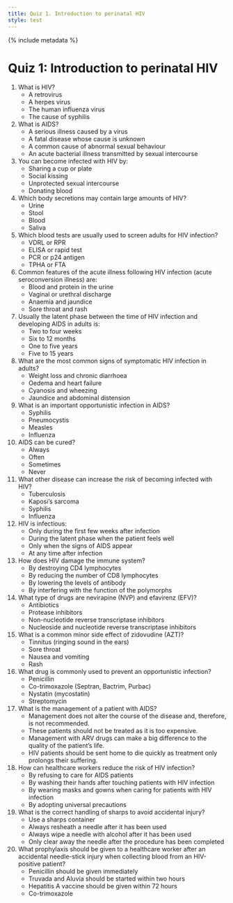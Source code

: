 ```yaml
---
title: Quiz 1. Introduction to perinatal HIV
style: test
---
```


{% include metadata %}

# Quiz 1: Introduction to perinatal HIV

1.	What is HIV?
	+	A retrovirus
	-	A herpes virus
	-	The human influenza virus
	-	The cause of syphilis
2.	What is AIDS?
	+	A serious illness caused by a virus
	-	A fatal disease whose cause is unknown
	-	A common cause of abnormal sexual behaviour
	-	An acute bacterial illness transmitted by sexual intercourse
3.	You can become infected with HIV by:
	-	Sharing a cup or plate
	-	Social kissing
	+	Unprotected sexual intercourse
	-	Donating blood
4.	Which body secretions may contain large amounts of HIV?
	-	Urine
	-	Stool
	+	Blood
	-	Saliva
5.	Which blood tests are usually used to screen adults for HIV infection?
	-	VDRL or RPR
	+	ELISA or rapid test
	-	PCR or p24 antigen
	-	TPHA or FTA
6.	Common features of the acute illness following HIV infection (acute seroconversion illness) are:
	-	Blood and protein in the urine
	-	Vaginal or urethral discharge
	-	Anaemia and jaundice
	+	Sore throat and rash
7.	Usually the latent phase between the time of HIV infection and developing AIDS in adults is:
	-	Two to four weeks
	-	Six to 12 months
	-	One to five years
	+	Five to 15 years
8.	What are the most common signs of symptomatic HIV infection in adults?
	+	Weight loss and chronic diarrhoea
	-	Oedema and heart failure
	-	Cyanosis and wheezing
	-	Jaundice and abdominal distension
9.	What is an important opportunistic infection in AIDS?
	-	Syphilis
	+	Pneumocystis
	-	Measles
	-	Influenza
10.	AIDS can be cured?
	-	Always
	-	Often
	-	Sometimes
	+	Never
11.	What other disease can increase the risk of becoming infected with HIV?
	-	Tuberculosis
	-	Kaposi’s sarcoma
	+	Syphilis
	-	Influenza
12.	HIV is infectious:
	-	Only during the first few weeks after infection
	-	During the latent phase when the patient feels well
	-	Only when the signs of AIDS appear
	+	At any time after infection
13.	How does HIV damage the immune system?
	+	By destroying CD4 lymphocytes
	-	By reducing the number of CD8 lymphocytes
	-	By lowering the levels of antibody
	-	By interfering with the function of the polymorphs
14.	What type of drugs are nevirapine (NVP) and efavirenz (EFV)?
	-	Antibiotics
	-	Protease inhibitors
	+	Non-nucleotide reverse transcriptase inhibitors
	-	Nucleoside and nucleotide reverse transcriptase inhibitors
15.	What is a common minor side effect of zidovudine (AZT)?
	-	Tinnitus (ringing sound in the ears)
	-	Sore throat
	+	Nausea and vomiting
	-	Rash
16.	What drug is commonly used to prevent an opportunistic infection?
	-	Penicillin
	+	Co-trimoxazole (Septran, Bactrim, Purbac)
	-	Nystatin (mycostatin)
	-	Streptomycin
17.	What is the management of a patient with AIDS?
	-	Management does not alter the course of the disease and, therefore, is not recommended.
	-	These patients should not be treated as it is too expensive.
	+	Management with ARV drugs can make a big difference to the quality of the patient’s life.
	-	HIV patients should be sent home to die quickly as treatment only prolongs their suffering.
18.	How can healthcare workers reduce the risk of HIV infection?
	-	By refusing to care for AIDS patients
	-	By washing their hands after touching patients with HIV infection
	-	By wearing masks and gowns when caring for patients with HIV infection
	+	By adopting universal precautions
19.	What is the correct handling of sharps to avoid accidental injury?
	+	Use a sharps container
	-	Always resheath a needle after it has been used
	-	Always wipe a needle with alcohol after it has been used
	-	Only clear away the needle after the procedure has been completed
20.	What prophylaxis should be given to a healthcare worker after an accidental needle-stick injury when collecting blood from an HIV-positive patient?
	-	Penicillin should be given immediately
	+	Truvada and Aluvia should be started within two hours
	-	Hepatitis A vaccine should be given within 72 hours
	-	Co-trimoxazole

